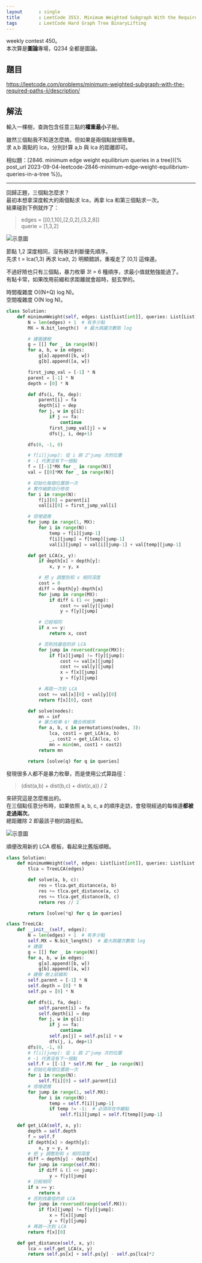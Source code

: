 ```yaml
---
layout      : single
title       : LeetCode 3553. Minimum Weighted Subgraph With the Required Paths II
tags        : LeetCode Hard Graph Tree BinaryLifting
---
```

weekly contest 450。  
本次算是**圖論**專場，Q234 全都是圖論。  

## 題目

<https://leetcode.com/problems/minimum-weighted-subgraph-with-the-required-paths-ii/description/>

## 解法

輸入一棵樹，查詢包含任意三點的**權重最小**子樹。  

雖然三個點我不知道怎麼搞，但如果是兩個點就很簡單。  
求 a,b 兩點的 lca，分別計算 a,b 與 lca 的距離即可。  

相似題：[2846. minimum edge weight equilibrium queries in a tree]({% post_url 2023-09-04-leetcode-2846-minimum-edge-weight-equilibrium-queries-in-a-tree %})。  

---

回歸正題，三個點怎麼求？  
最初本想拿深度較大的兩個點求 lca，再拿 lca 和第三個點求一次。  
結果碰到下例就炸了：  
> edges = [[0,1,10],[2,0,2],[3,2,8]]  
> querie = [1,3,2]  

![示意圖](/assets/img/3553.jpg)  

節點 1,2 深度相同，沒有辦法判斷優先順序。  
先求 t = lca(1,3) 再求 lca(t, 2) 明顯錯誤，重複走了 [0,1] 這條邊。  

不過好險也只有三個點，暴力枚舉 3! = 6 種順序，求最小值就勉強能過了。  
有點卡常，如果改用前綴和求距離就會超時，挺玄學的。  

時間複雜度 O((N+Q) log N)。  
空間複雜度 O(N log N)。  

```python
class Solution:
    def minimumWeight(self, edges: List[List[int]], queries: List[List[int]]) -> List[int]:
        N = len(edges) + 1  # 有多少點
        MX = N.bit_length()  # 最大跳躍次數取 log

        # 建圖建樹
        g = [[] for _ in range(N)]
        for a, b, w in edges:
            g[a].append([b, w])
            g[b].append([a, w])

        first_jump_val = [-1] * N
        parent = [-1] * N
        depth = [0] * N

        def dfs(i, fa, dep):
            parent[i] = fa
            depth[i] = dep
            for j, w in g[i]:
                if j == fa:
                    continue
                first_jump_val[j] = w
                dfs(j, i, dep+1)

        dfs(0, -1, 0)

        # f[i][jump]: 從 i 跳 2^jump 次的位置
        # -1 代表沒有下一個點
        f = [[-1]*MX for _ in range(N)]
        val = [[0]*MX for _ in range(N)]

        # 初始化每個位置跳一次
        # 實作細節自行修改
        for i in range(N):
            f[i][0] = parent[i]
            val[i][0] = first_jump_val[i]

        # 倍增遞推
        for jump in range(1, MX):
            for i in range(N):
                temp = f[i][jump-1]
                f[i][jump] = f[temp][jump-1]
                val[i][jump] = val[i][jump-1] + val[temp][jump-1]

        def get_LCA(x, y):
            if depth[x] > depth[y]:
                x, y = y, x

            # 把 y 調整到和 x 相同深度
            cost = 0
            diff = depth[y]-depth[x]
            for jump in range(MX):
                if diff & (1 << jump):
                    cost += val[y][jump]
                    y = f[y][jump]

            # 已經相同
            if x == y:
                return x, cost

            # 否則找最低的非 LCA
            for jump in reversed(range(MX)):
                if f[x][jump] != f[y][jump]:
                    cost += val[x][jump]
                    cost += val[y][jump]
                    x = f[x][jump]
                    y = f[y][jump]

            # 再跳一次到 LCA
            cost += val[x][0] + val[y][0]
            return f[x][0], cost

        def solve(nodes):
            mn = inf
            # 暴力枚舉 6! 種合併順序
            for a, b, c in permutations(nodes, 3):
                lca, cost1 = get_LCA(a, b)
                _, cost2 = get_LCA(lca, c)
                mn = min(mn, cost1 + cost2)
            return mn

        return [solve(q) for q in queries]
```

發現很多人都不是暴力枚舉，而是使用公式算路徑：  
> (dist(a,b) + dist(b,c) + dist(c,a)) / 2  

來研究這是怎麼推出的。  
在三個點任意分布時，如果依照 a, b, c, a 的順序走訪，會發現經過的每條邊**都被走過兩次**。  
總距離除 2 即最該子樹的路徑和。  

![示意圖](/assets/img/3553-1.jpg)  

順便改用新的 LCA 模板，看起來比舊版順眼。  

```python
class Solution:
    def minimumWeight(self, edges: List[List[int]], queries: List[List[int]]) -> List[int]:
        tlca = TreeLCA(edges)

        def solve(a, b, c):
            res = tlca.get_distance(a, b)
            res += tlca.get_distance(a, c)
            res += tlca.get_distance(b, c)
            return res // 2

        return [solve(*q) for q in queries]

class TreeLCA:
    def __init__(self, edges):
        N = len(edges) + 1  # 有多少點
        self.MX = N.bit_length()  # 最大跳躍次數取 log
        # 建圖
        g = [[] for _ in range(N)]
        for a, b, w in edges:
            g[a].append([b, w])
            g[b].append([a, w])
        # 建樹 樹上前綴和
        self.parent = [-1] * N
        self.depth = [0] * N
        self.ps = [0] * N

        def dfs(i, fa, dep):
            self.parent[i] = fa
            self.depth[i] = dep
            for j, w in g[i]:
                if j == fa:
                    continue
                self.ps[j] = self.ps[i] + w
                dfs(j, i, dep+1)
        dfs(0, -1, 0)
        # f[i][jump]: 從 i 跳 2^jump 次的位置
        # -1 代表沒有下一個點
        self.f = [[-1] * self.MX for _ in range(N)]
        # 初始化每個位置跳一次
        for i in range(N):
            self.f[i][0] = self.parent[i]
        # 倍增遞推
        for jump in range(1, self.MX):
            for i in range(N):
                temp = self.f[i][jump-1]
                if temp != -1:  # 必須存在中繼點
                    self.f[i][jump] = self.f[temp][jump-1]

    def get_LCA(self, x, y):
        depth = self.depth
        f = self.f
        if depth[x] > depth[y]:
            x, y = y, x
        # 把 y 調整到和 x 相同深度
        diff = depth[y] - depth[x]
        for jump in range(self.MX):
            if diff & (1 << jump):
                y = f[y][jump]
        # 已經相同
        if x == y:
            return x
        # 否則找最低的非 LCA
        for jump in reversed(range(self.MX)):
            if f[x][jump] != f[y][jump]:
                x = f[x][jump]
                y = f[y][jump]
        # 再跳一次到 LCA
        return f[x][0]

    def get_distance(self, x, y):
        lca = self.get_LCA(x, y)
        return self.ps[x] + self.ps[y] - self.ps[lca]*2
```
